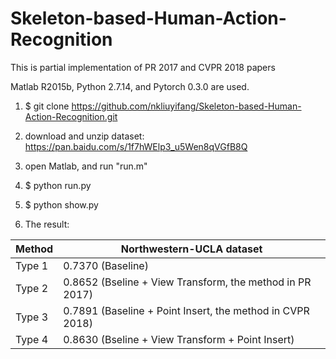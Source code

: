 # Skeleton-based-Human-Action-Recognition
This is partial implementation of PR 2017 and CVPR 2018 papers

Matlab R2015b, Python 2.7.14, and Pytorch 0.3.0 are used.

1. $ git clone https://github.com/nkliuyifang/Skeleton-based-Human-Action-Recognition.git

2. download and unzip dataset: https://pan.baidu.com/s/1f7hWElp3_u5Wen8qVGfB8Q

3. open Matlab, and run "run.m"

4. $ python run.py

5. $ python show.py

6. The result:

Method | Northwestern-UCLA dataset
------ | -------------------------
Type 1 | 0.7370 (Baseline)
Type 2 | 0.8652 (Bseline + View Transform, the method in PR 2017)
Type 3 | 0.7891 (Baseline + Point Insert, the method in CVPR 2018)
Type 4 | 0.8630 (Bseline + View Transform + Point Insert)
